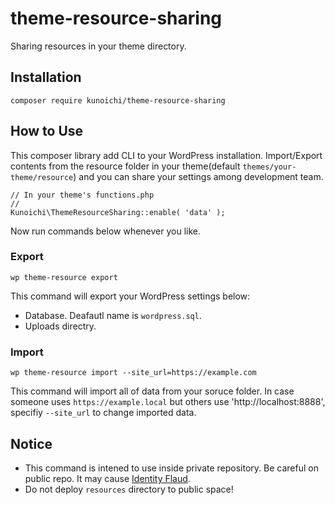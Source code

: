 # theme-resource-sharing

Sharing resources in your theme directory.

## Installation

```
composer require kunoichi/theme-resource-sharing
```

## How to Use

This composer library add CLI to your WordPress installation.
Import/Export contents from the resource folder in your theme(default `themes/your-theme/resource`) and you can share your settings among development team.

```
// In your theme's functions.php
// 
Kunoichi\ThemeResourceSharing::enable( 'data' );
```

Now run commands below whenever you like.

### Export

`wp theme-resource export`

This command will export your WordPress settings below:

- Database. Deafautl name is `wordpress.sql`.
- Uploads directry.

### Import

`wp theme-resource import --site_url=https://example.com`

This command will import all of data from your soruce folder.
In case someone uses `https://example.local` but others use 'http://localhost:8888', specifiy `--site_url` to change imported data.

## Notice

- This command is intened to use inside private repository. Be careful on public repo. It may cause [Identity Flaud](https://en.wikipedia.org/wiki/Identity_fraud).
- Do not deploy `resources` directory to public space!
